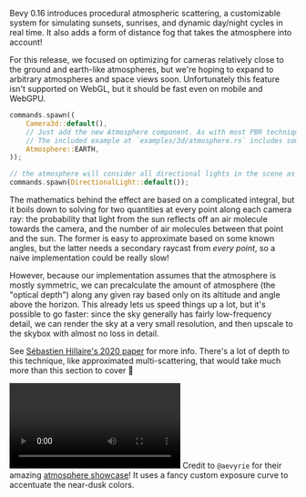 <!-- Procedural atmospheric scattering -->
<!-- https://github.com/bevyengine/bevy/pull/16314 -->
Bevy 0.16 introduces procedural atmospheric scattering, a customizable system for simulating sunsets, sunrises, and dynamic day/night cycles in real time. It also adds a form of distance fog that takes the atmosphere into account! 

For this release, we focused on optimizing for cameras relatively close to the ground and earth-like atmospheres, but we're hoping to expand to arbitrary atmospheres and space views soon. Unfortunately this feature isn't supported on WebGL, but it should be fast even on mobile and WebGPU.

```rs
commands.spawn((
    Camera3d::default(),
    // Just add the new Atmosphere component. As with most PBR techniques, it's *correct*, but can take some tweaking to look its best.
    // The included example at `examples/3d/atmosphere.rs` includes some recommendations for lighting and camera settings.
    Atmosphere::EARTH,
));

// the atmosphere will consider all directional lights in the scene as "suns"
commands.spawn(DirectionalLight::default());
```

The mathematics behind the effect are based on a complicated integral, but it boils down to solving for two quantities at every point along each camera ray: the probability that light from the sun reflects off an air molecule towards the camera, and the number of air molecules between that point and the sun. The former is easy to approximate based on some known angles, but the latter needs a secondary raycast from *every point*, so a naive implementation could be really slow!

However, because our implementation assumes that the atmosphere is mostly symmetric, we can precalculate the amount of atmosphere (the "optical depth") along any given ray based only on its altitude and angle above the horizon. This already lets us speed things up a lot, but it's possible to go faster: since the sky generally has fairly low-frequency detail, we can render the sky at a very small resolution, and then upscale to the skybox with almost no loss in detail.

See [Sébastien Hillaire's 2020 paper] for more info. There's a lot of depth to this technique, like approximated multi-scattering, that would take much more than this section to cover :slightly_smiling_face:

<video controls loop aria-label="A showcase of simulated sunrises and sunsets made in Bevy"><source src="atmosphere-showcase.mp4" type="video/mp4"/></video>
Credit to `@aevyrie` for their amazing [atmosphere showcase]! It uses a fancy custom exposure curve to accentuate the near-dusk colors.

[atmosphere showcase]: https://github.com/aevyrie/bevy/tree/atmosphere_showcase
[Sébastien Hillaire's 2020 paper]: https://sebh.github.io/publications/egsr2020.pdf

<!-- TODO -->
